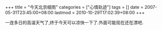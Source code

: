 +++
title = "今天北京细雨"
categories = ["心情轨迹"]
tags = []
date = 2007-05-31T23:45:00+08:00
lastmod = 2010-10-29T17:02:39+08:00
+++



一连多日的高温天气了,终于今天可以凉快一下了.外面可能现在还在漂吧.